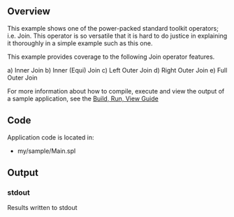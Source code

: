 ## Overview
This example shows one of the power-packed standard toolkit operators;  i.e. Join. This operator is so versatile that it is hard to do justice in explaining it thoroughly in a simple example such as this one. 

This example provides coverage to the following Join operator features.

a) Inner Join
b) Inner (Equi) Join
c) Left Outer Join
d) Right Outer Join
e) Full Outer Join

For more information about how to compile, execute and view the output of a sample application, see the [Build, Run, View Guide](../../BuildRunView.md)

## Code
Application code is located in:
* my/sample/Main.spl

## Output

### stdout
Results written to stdout
